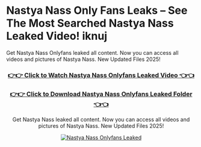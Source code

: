 # Nastya Nass Only Fans Leaks – See The Most Searched Nastya Nass Leaked Video! iknuj

Get Nastya Nass Onlyfans leaked all content. Now you can access all videos and pictures of Nastya Nass. New Updated Files 2025!  
<div align="center">
  
### [👉👉 Click to Watch Nastya Nass Onlyfans Leaked Video 👈👈](https://links2leaks.com?utm_source=nastyanass&utm_medium=gitshort)  
### [👉👉 Click to Download Nastya Nass Onlyfans Leaked Folder 👈👈](https://links2leaks.com?utm_source=nastyanass&utm_medium=gitshort)  

Get Nastya Nass leaked all content. Now you can access all videos and pictures of Nastya Nass. New Updated Files 2025!  

[![Nastya Nass Onlyfans Leaked](https://i.ibb.co/93hzkbrt/l2l.gif)](https://links2leaks.com?utm_source=nastyanass&utm_medium=gitshort)  

</div>
